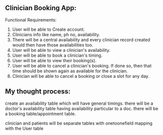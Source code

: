 ## Clinician Booking App:

Functional Requirements:
1. User will be able to Create account.
2. Clinicians info like name, ph no, availability.
3. There will be a central availability and every clinician record created
    would then have those availabilities too.
4. User will be able to view a clinician's availability.
5. User will be able to book a clinician's timing.
6. User will be able to view their booking(s).
7. User will be able to cancel a clinician's booking. If done so,
    then that time should be shown again as available for the clinician.
8. Clinician will be able to cancel a booking or close a slot for any
    day.


## My thought process:
create an availability table which will have general timings. 
there will be a doctor's availability table having availability particular to a doc.
there will be a booking table/appointment table.

clinician and patients will be separate tables with onetoonefield mapping with the User table